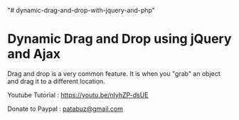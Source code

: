 "# dynamic-drag-and-drop-with-jquery-and-php" 


Dynamic Drag and Drop using jQuery and Ajax
=============================================
Drag and drop is a very common feature. It is when you "grab" an object and drag it to a different location.


Youtube Tutorial : https://youtu.be/nIyhZP-dsUE

Donate to Paypal : patabuz@gmail.com
